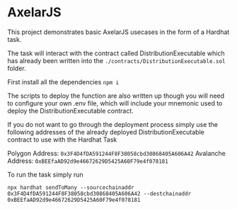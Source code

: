 # AxelarJS

This project demonstrates basic AxelarJS usecases in the form of a Hardhat task.

The task will interact with the contract called DistributionExecutable which has already been written into the `./contracts/DistributionExecutable.sol` folder.

First install all the dependencies
`npm i`

The scripts to deploy the function are also written up though you will need to configure your own .env file, which will include your mnemonic used to deploy the DistributionExecutable contract.

If you do not want to go through the deployment process simply use the following addresses of the already deployed DistributionExecutable contract to use with the Hardhat Task

Polygon Address: `0x3F4D4fDA591244F8F38058cbd30868405A606A42`
Avalanche Address: `0xBEEfaAD92d9e46672629D5425A60F79e4f078181`

To run the task simply run

```
npx hardhat sendToMany --sourcechainaddr 0x3F4D4fDA591244F8F38058cbd30868405A606A42 --destchainaddr 0xBEEfaAD92d9e46672629D5425A60F79e4f078181
```
